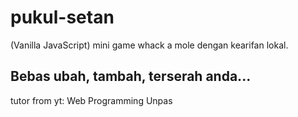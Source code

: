 # pukul-setan
(Vanilla JavaScript) mini game whack a mole dengan kearifan lokal.

## Bebas ubah, tambah, terserah anda...


tutor from yt: Web Programming Unpas
